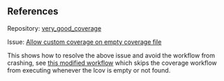 ## References

Repository: [very_good_coverage](https://github.com/invertase/dart_custom_lint)

Issue: [Allow custom coverage on empty coverage file](https://github.com/VeryGoodOpenSource/very_good_coverage/issues/167)

This shows how to resolve the above issue and avoid the workflow from crashing, see [this modified workflow](.github/workflows/main.yaml) which skips the coverage workflow from executing whenever the lcov is empty or not found.
